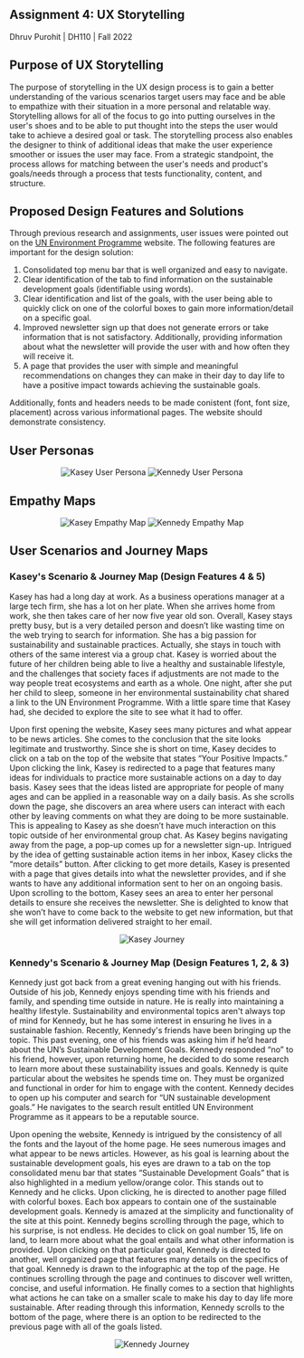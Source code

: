 ## Assignment 4: UX Storytelling

Dhruv Purohit | DH110 | Fall 2022

## Purpose of UX Storytelling
The purpose of storytelling in the UX design process is to gain a better understanding of the various scenarios target users may face and be able to empathize with their situation in a more personal and relatable way. Storytelling allows for all of the focus to go into putting ourselves in the user's shoes and to be able to put thought into the steps the user would take to achieve a desired goal or task. The storytelling process also enables the designer to think of additional ideas that make the user experience smoother or issues the user may face. From a strategic standpoint, the process allows for matching between the user's needs and product's goals/needs through a process that tests functionality, content, and structure.

## Proposed Design Features and Solutions
Through previous research and assignments, user issues were pointed out on the [UN Environment Programme](https://www.unep.org/) website. The following features are important for the design solution:
1. Consolidated top menu bar that is well organized and easy to navigate.
2. Clear identification of the tab to find information on the sustainable development goals (identifiable using words). 
3. Clear identification and list of the goals, with the user being able to quickly click on one of the colorful boxes to gain more information/detail on a specific goal. 
4. Improved newsletter sign up that does not generate errors or take information that is not satisfactory. Additionally, providing information about what the newsletter will provide the user with and how often they will receive it. 
5. A page that provides the user with simple and meaningful recommendations on changes they can make in their day to day life to have a positive impact towards achieving the sustainable goals. 

Additionally, fonts and headers needs to be made conistent (font, font size, placement) across various informational pages. The website should demonstrate consistency. 

## User Personas

<p align="center">
  <img src="1.png" alt="Kasey User Persona"/>
  <img src="4.png" alt="Kennedy User Persona"/>
</p>

## Empathy Maps

<p align="center">
  <img src="2.png" alt="Kasey Empathy Map"/>
  <img src="5.png" alt="Kennedy Empathy Map"/>
</p>

## User Scenarios and Journey Maps

### Kasey's Scenario & Journey Map (Design Features 4 & 5)
Kasey has had a long day at work. As a business operations manager at a large tech firm, she has a lot on her plate. When she arrives home from work, she then takes care of her now five year old son. Overall, Kasey stays pretty busy, but is a very detailed person and doesn’t like wasting time on the web trying to search for information. She has a big passion for sustainability and sustainable practices. Actually, she stays in touch with others of the same interest via a group chat. Kasey is worried about the future of her children being able to live a healthy and sustainable lifestyle, and the challenges that society faces if adjustments are not made to the way people treat ecosystems and earth as a whole. One night, after she put her child to sleep, someone in her environmental sustainability chat shared a link to the UN Environment Programme. With a little spare time that Kasey had, she decided to explore the site to see what it had to offer. 

Upon first opening the website, Kasey sees many pictures and what appear to be news articles. She comes to the conclusion that the site looks legitimate and trustworthy. Since she is short on time, Kasey decides to click on a tab on the top of the website that states “Your Positive Impacts.” Upon clicking the link, Kasey is redirected to a page that features many ideas for individuals to practice more sustainable actions on a day to day basis. Kasey sees that the ideas listed are appropriate for people of many ages and can be applied in a reasonable way on a daily basis. As she scrolls down the page, she discovers an area where users can interact with each other by leaving comments on what they are doing to be more sustainable. This is appealing to Kasey as she doesn’t have much interaction on this topic outside of her environmental group chat. As Kasey begins navigating away from the page, a pop-up comes up for a newsletter sign-up. Intrigued by the idea of getting sustainable action items in her inbox, Kasey clicks the “more details” button. After clicking to get more details, Kasey is presented with a page that gives details into what the newsletter provides, and if she wants to have any additional information sent to her on an ongoing basis. Upon scrolling to the bottom, Kasey sees an area to enter her personal details to ensure she receives the newsletter. She is delighted to know that she won’t have to come back to the website to get new information, but that she will get information delivered straight to her email. 


<p align="center">
  <img src="3.png" alt="Kasey Journey"/>
</p>

### Kennedy's Scenario & Journey Map (Design Features 1, 2, & 3)
Kennedy just got back from a great evening hanging out with his friends. Outside of his job, Kennedy enjoys spending time with his friends and family, and spending time outside in nature. He is really into maintaining a healthy lifestyle. Sustainability and environmental topics aren't always top of mind for Kennedy, but he has some interest in ensuring he lives in a sustainable fashion. Recently, Kennedy's friends have been bringing up the topic. This past evening, one of his friends was asking him if he’d heard about the UN’s Sustainable Development Goals. Kennedy responded “no” to his friend, however, upon returning home, he decided to do some research to learn more about these sustainability issues and goals. Kennedy is quite particular about the websites he spends time on. They must be organized and functional in order for him to engage with the content. Kennedy decides to open up his computer and search for “UN sustainable development goals.” He navigates to the search result entitled UN Environment Programme as it appears to be a reputable source. 

Upon opening the website, Kennedy is intrigued by the consistency of all the fonts and the layout of the home page. He sees numerous images and what appear to be news articles. However, as his goal is learning about the sustainable development goals, his eyes are drawn to a tab on the top consolidated menu bar that states “Sustainable Development Goals” that is also highlighted in a medium yellow/orange color. This stands out to Kennedy and he clicks. Upon clicking, he is directed to another page filled with colorful boxes. Each box appears to contain one of the sustainable development goals. Kennedy is amazed at the simplicity and functionality of the site at this point. Kennedy begins scrolling through the page, which to his surprise, is not endless. He decides to click on goal number 15, life on land, to learn more about what the goal entails and what other information is provided. Upon clicking on that particular goal, Kennedy is directed to another, well organized page that features many details on the specifics of that goal. Kennedy is drawn to the infographic at the top of the page. He continues scrolling through the page and continues to discover well written, concise, and useful information. He finally comes to a section that highlights what actions he can take on a smaller scale to make his day to day life more sustainable. After reading through this information, Kennedy scrolls to the bottom of the page, where there is an option to be redirected to the previous page with all of the goals listed. 


<p align="center">
  <img src="6.png" alt="Kennedy Journey"/>
</p>
